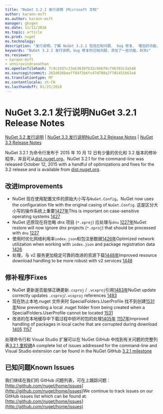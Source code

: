 ```yaml
---
title: "NuGet 3.2.1 发行说明 |Microsoft 文档"
author: karann-msft
ms.author: karann-msft
manager: ghogen
ms.date: 11/11/2016
ms.topic: article
ms.prod: nuget
ms.technology: 
description: "发行说明，了解 NuGet 3.2.1 包括已知问题、 bug 修复、 增加的功能，以及 DCRs。"
keywords: "NuGet 3.2.1 发行说明，bug 修复的已知问题，添加了一些功能，DCRs"
ms.reviewer:
- karann-msft
- unniravindranathan
ms.openlocfilehash: 7c9c2457c33eb3630f632c98bf0cf96703c3a548
ms.sourcegitcommit: 262d026beeffd4f3b6fc47d780a2f701451663a8
ms.translationtype: MT
ms.contentlocale: zh-CN
ms.lasthandoff: 01/25/2018
---
```

# <a name="nuget-321-release-notes"></a><span data-ttu-id="7d875-104">NuGet 3.2.1 发行说明</span><span class="sxs-lookup"><span data-stu-id="7d875-104">NuGet 3.2.1 Release Notes</span></span>

<span data-ttu-id="7d875-105">[NuGet 3.2 发行说明](../release-notes/nuget-3.2.md) | [NuGet 3.3 发行说明](../release-notes/nuget-3.3.md)</span><span class="sxs-lookup"><span data-stu-id="7d875-105">[NuGet 3.2 Release Notes](../release-notes/nuget-3.2.md) | [NuGet 3.3 Release Notes](../release-notes/nuget-3.3.md)</span></span>

<span data-ttu-id="7d875-106">NuGet 3.2.1 为命令行发布于 2015 年 10 月 12 日有少量的优化和 3.2 版本的修补程序，并且可从[dist.nuget.org](http://dist.nuget.org/index.html)。</span><span class="sxs-lookup"><span data-stu-id="7d875-106">NuGet 3.2.1 for the command-line was released October 12, 2015 with a handful of optimizations and fixes for the 3.2 release and is available from [dist.nuget.org](http://dist.nuget.org/index.html).</span></span>

## <a name="improvements"></a><span data-ttu-id="7d875-107">改进</span><span class="sxs-lookup"><span data-stu-id="7d875-107">Improvements</span></span>

* <span data-ttu-id="7d875-108">NuGet 现在使用配置文件的原始大小写与`NuGet.Config`。</span><span class="sxs-lookup"><span data-stu-id="7d875-108">NuGet now uses the configuration file with the original casing of `NuGet.Config`.</span></span>  <span data-ttu-id="7d875-109">这是区分大小写的操作系统上重要[1427年](https://github.com/NuGet/Home/issues/1427)</span><span class="sxs-lookup"><span data-stu-id="7d875-109">This is important on case-sensitive operating systems [1427](https://github.com/NuGet/Home/issues/1427)</span></span>
* <span data-ttu-id="7d875-110">NuGet 还原现在将忽略 dnx 项目 (`*.xproj`) 应处理与`dnu` [1227年](https://github.com/NuGet/Home/issues/1227)</span><span class="sxs-lookup"><span data-stu-id="7d875-110">NuGet restore will now ignore dnx projects (`*.xproj`) that should be processed with `dnu` [1227](https://github.com/NuGet/Home/issues/1227)</span></span>
* <span data-ttu-id="7d875-111">使用时优化网络利用率`index.json`和包注册数据[1426年](https://github.com/NuGet/Home/issues/1426)</span><span class="sxs-lookup"><span data-stu-id="7d875-111">Optimized network utilization when working with `index.json` and package registration data [1426](https://github.com/NuGet/Home/issues/1426)</span></span>
* <span data-ttu-id="7d875-112">处理，与 v2 服务更加稳定可靠的改进的资源下载[1448年](https://github.com/NuGet/Home/issues/1448)</span><span class="sxs-lookup"><span data-stu-id="7d875-112">Improved resource download handling to be more robust with v2 services [1448](https://github.com/NuGet/Home/issues/1448)</span></span>

## <a name="fixes"></a><span data-ttu-id="7d875-113">修补程序</span><span class="sxs-lookup"><span data-stu-id="7d875-113">Fixes</span></span>

* <span data-ttu-id="7d875-114">NuGet 更新是否能够正确更新`.csproj` / `.vcxproj`引用[1483年](https://github.com/NuGet/Home/issues/1483)</span><span class="sxs-lookup"><span data-stu-id="7d875-114">NuGet update correctly updates `.csproj`/`.vcxproj` references [1483](https://github.com/NuGet/Home/issues/1483)</span></span>
* <span data-ttu-id="7d875-115">现在防止本地.nuget 文件夹时 SpecialFolders.UserProfile 找不到创建[1531年](https://github.com/NuGet/Home/issues/1531)</span><span class="sxs-lookup"><span data-stu-id="7d875-115">Now preventing a local .nuget folder from being created when a SpecialFolders.UserProfile cannot be located [1531](https://github.com/NuGet/Home/issues/1531)</span></span>
* <span data-ttu-id="7d875-116">改进的在本地缓存中下载过程中损坏的包的处理[1405年](https://github.com/NuGet/Home/issues/1405) [1157年](https://github.com/NuGet/Home/issues/1157)</span><span class="sxs-lookup"><span data-stu-id="7d875-116">Improved handling of packages in local cache that are corrupted during download [1405](https://github.com/NuGet/Home/issues/1405) [1157](https://github.com/NuGet/Home/issues/1157)</span></span>

<span data-ttu-id="7d875-117">处理命令行和 Visual Studio 扩展可以在 NuGet GitHub 中找到有关问题的完整列表[3.2.1 里程碑](https://github.com/NuGet/Home/issues?q=milestone%3A3.2.1+is%3Aclosed)</span><span class="sxs-lookup"><span data-stu-id="7d875-117">A complete list of issues addressed for the command-line and Visual Studio extension can be found in the NuGet GitHub [3.2.1 milestone](https://github.com/NuGet/Home/issues?q=milestone%3A3.2.1+is%3Aclosed)</span></span>

## <a name="known-issues"></a><span data-ttu-id="7d875-118">已知问题</span><span class="sxs-lookup"><span data-stu-id="7d875-118">Known Issues</span></span>

<span data-ttu-id="7d875-119">我们继续在我们的 GitHub 问题列表，可在上跟踪问题： [http://github.com/nuget/home/issues](http://github.com/nuget/home/issues)</span><span class="sxs-lookup"><span data-stu-id="7d875-119">We continue to track issues on our GitHub issues list which can be found at: [http://github.com/nuget/home/issues](http://github.com/nuget/home/issues)</span></span>